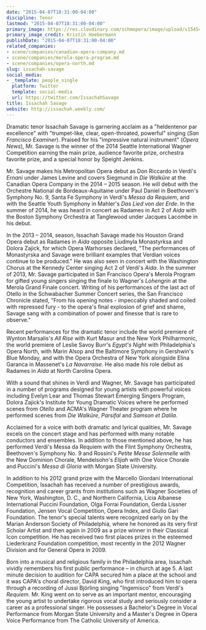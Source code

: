 ```yaml
---
date: "2015-04-07T18:31:00-04:00"
discipline: Tenor
lastmod: "2015-04-07T18:31:00-04:00"
primary_image: https://res.cloudinary.com/schmopera/image/upload/v1545409169/media/webhook-uploads/1428445896279/Issachah-Kristin-Hoeberman.jpg.jpg
primary_image_credit: Kristin Hoebermann
publishDate: "2015-04-07T18:31:00-04:00"
related_companies:
- scene/companies/canadian-opera-company.md
- scene/companies/merola-opera-program.md
- scene/companies/opera-north.md
slug: issachah-savage
social_media:
- _template: people_single
  platform: Twitter
  template: social-media
  url: https://twitter.com/IssachahSavage
title: Issachah Savage
website: http://issachah.weebly.com/
---
```


<p>
	Dramatic tenor Issachah Savage is garnering acclaim as a "heldentenor par excellence" with "trumpet-like, clear, open-throated, powerful" singing (<em>San Francisco Examiner</em>). Praised for his "impressive natural instrument" (<em>Opera News</em>), Mr. Savage is the winner of the 2014 Seattle International Wagner Competition earning the main prize, audience favorite prize, orchestra favorite prize, and a special honor by Speight Jenkins.
</p>
<p>
	Mr. Savage makes his Metropolitan Opera debut as Don Riccardo in Verdi's <em>Ernani</em> under James Levine and covers Siegmund in <em>Die Walküre</em> at the Canadian Opera Company in the 2014 – 2015 season. He will debut with the Orchestre National de Bordeaux-Aquitaine under Paul Daniel in Beethoven's Symphony No. 9, Santa Fe Symphony in Verdi's <em>Messa da Requiem</em>, and with the Seattle Youth Symphony in Mahler's <em>Das Lied von der Erde</em>. In the summer of 2014, he was heard in concert as Radames in Act 2 of <em>Aida</em> with the Boston Symphony Orchestra at Tanglewood under Jacques Lacombe in his debut.
</p>
<p>
	In the 2013 – 2014, season, Issachah Savage made his Houston Grand Opera debut as Radames in <em>Aida</em> opposite Liudmyla Monastyrksa and Dolora Zajick, for which Opera Warhorses declared, "The performances of Monastyrska and Savage were brilliant examples that Verdian voices continue to be produced." He was also seen in concert with the Washington Chorus at the Kennedy Center singing Act 2 of Verdi's <em>Aida</em>. In the summer of 2013, Mr. Savage participated in San Francisco Opera's Merola Program for gifted young singers singing the finale to Wagner's <em>Lohengrin</em> at the Merola Grand Finale concert. Writing of his performances of the last act of Otello in the Schwabacher Summer Concert series, the San Francisco Chronicle stated, "From his opening notes - impeccably shaded and coiled with repressed fury - to the opera's final explosion of grief and shame, Savage sang with a combination of power and finesse that is rare to observe."
</p>
<p>
	Recent performances for the dramatic tenor include the world premiere of Wynton Marsalis's <em>All Rise</em> with Kurt Masur and the New York Philharmonic, the world premiere of Leslie Savoy Burr's<em> Egypt's Night</em> with Philadelphia's Opera North, with Marin Alsop and the Baltimore Symphony in Gershwin's Blue Monday, and with the Opera Orchestra of New York alongside Elina Garanca in Massenet's <em>La Navarraise</em>. He also made his role debut as Radames in <em>Aida</em> at North Carolina Opera.
</p>
<p>
	With a sound that shines in Verdi and Wagner, Mr. Savage has participated in a number of programs designed for young artists with powerful voices including Evelyn Lear and Thomas Stewart Emerging Singers Program, Dolora Zajick's Institute for Young Dramatic Voices where he performed scenes from <em>Otello</em> and ACMA's Wagner Theater program where he performed scenes from <em>Die Walküre</em>, <em>Parsifal</em> and <em>Samson et Dalila</em>.
</p>
<p>
	Acclaimed for a voice with both dramatic and lyrical qualities, Mr. Savage excels on the concert stage and has performed with many notable conductors and ensembles. In addition to those mentioned above, he has performed Verdi's Messa da Requiem with the Flint Symphony Orchestra, Beethoven's Symphony No. 9 and Rossini's <em>Petite Messe Solennelle</em> with the New Dominion Chorale, Mendelsohn's <em>Elijah</em> with One Voice Chorale and Puccini's <em>Messa di Gloria</em> with Morgan State University.
</p>
<p>
	In addition to his 2012 grand prize with the Marcello Giordani International Competition, Issachah has received a number of prestigious awards, recognition and career grants from institutions such as Wagner Societies of New York, Washington, D. C., and Northern California, Licia Albanese International Puccini Foundation, Olga Forrai Foundation, Gerda Lissner Foundation, Jensen Vocal Competition, Opera Index, and Giulio Gari Foundation. The tenor's special talents were recognized early on by the Marian Anderson Society of Philadelphia, where he honored as its very first Scholar Artist and then again in 2009 as a prize winner in their Classical Icon competition. He has received two first places prizes in the esteemed Liederkranz Foundation competition, most recently in the 2012 Wagner Division and for General Opera in 2009.
</p>
<p>
	Born into a musical and religious family in the Philadelphia area, Issachah vividly remembers his first public performance – in church at age 5. A last minute decision to audition for CAPA secured him a place at the school and it was CAPA's choral director, David King, who first introduced him to opera through a recording of Jussi Björling singing "Ingemisco" from Verdi's <em>Requiem</em>. Mr. King went on to serve as an important mentor, encouraging the young artist to undertake rigorous vocal study and seriously consider a career as a professional singer. He possesses a Bachelor's Degree in Vocal Performance from Morgan State University and a Master's Degree in Opera Voice Performance from The Catholic University of America.
</p>
